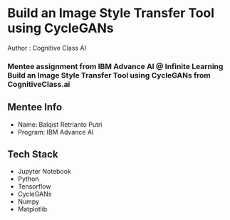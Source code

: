 # Build an Image Style Transfer Tool using CycleGANs

Author : Cognitive Class AI
### Mentee assignment from IBM Advance AI @ Infinite Learning Build an Image Style Transfer Tool using CycleGANs from CognitiveClass.ai
## Mentee Info
- Name: Balqist Retrianto Putri
- Program: IBM Advance AI
## Tech Stack
- Jupyter Notebook
- Python
- Tensorflow
- CycleGANs
- Numpy
- Matplotlib
